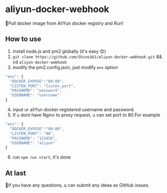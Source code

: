 # aliyun-docker-webhook
🍬Pull docker image from AliYun docker registry and Run!

## How to use
1. install node.js and pm2 globally (it's easy 😊)
2. `git clone https://github.com/Shino161/aliyun-docker-webhook.git` && cd `aliyun-docker-webhook`
3. modify the pm2.config.json, just modify `env` option
```js
"env": {
  "DOCKER_EXPOSE":"80:80",
  "LISTEN_PORT": "listen_port",
  "PASSWORD": "password",
  "USERNAME": "username"
}
```
4. input ur aliYun docker registered username and password.
5. If u dont have Nginx to proxy request, u can set port to 80.For example  
```js
"env": {
  "DOCKER_EXPOSE":"80:80",
  "LISTEN_PORT": "80",
  "PASSWORD": "123456",
  "USERNAME": "aliyun"
}
```
6. run `npm run start`, it's done

## At last
📧If you have any questions, u can submit any ideas as GitHub issues.
